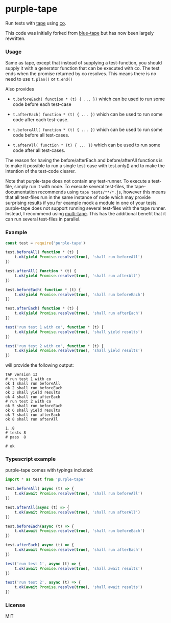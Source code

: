 # purple-tape

Run tests with [tape](https://github.com/substack/tape) using [co](https://github.com/tj/co).

This code was initially forked from
[blue-tape](https://github.com/spion/blue-tape) but has now been largely
rewritten.

### Usage

Same as tape, except that instead of supplying a test-function, you should
supply it with a generator function that can be executed with co. The test ends
when the promise returned by co resolves.  This means there is no need to use
`t.plan()` or `t.end()`

Also provides

- `t.beforeEach( function * (t) { ... })` which can be used to run some
  code before each test-case

- `t.afterEach( function * (t) { ... })` which can be used to run some
  code after each test-case.

- `t.beforeAll( function * (t) { ... })` which can be used to run some code
  before all test-cases.

- `t.afterAll( function * (t) { ... })` which can be used to run some code
  after all test-cases.

The reason for having the before/afterEach and before/afterAll functions is to make
it possible to run a single test-case with test.only() and to make the intention
of the test-code clearer.

Note that purple-tape does not contain any test-runner. To execute a test-file,
simply run it with node. To execute several test-files, the tape-documentation
recommends using `tape tests/**/*.js`, however this means that all test-files
run in the same instance of node which may provide surprising results if you for
example mock a module in one of your tests. purple-tape does not support running
several test-files with the tape runner. Instead, I recommend using
[multi-tape](https://www.npmjs.com/package/multi-tape). This has the additional
benefit that it can run several test-files in parallel.

### Example

```javascript
const test = require('purple-tape')

test.beforeAll( function * (t) {
    t.ok(yield Promise.resolve(true), 'shall run beforeAll')
})

test.afterAll( function * (t) {
    t.ok(yield Promise.resolve(true), 'shall run afterAll')
})

test.beforeEach( function * (t) {
    t.ok(yield Promise.resolve(true), 'shall run beforeEach')
})

test.afterEach( function * (t) {
    t.ok(yield Promise.resolve(true), 'shall run afterEach')
})

test('run test 1 with co', function * (t) {
    t.ok(yield Promise.resolve(true), 'shall yield results')
})

test('run test 2 with co', function * (t) {
    t.ok(yield Promise.resolve(true), 'shall yield results')
})
```

will provide the following output:

    TAP version 13
    # run test 1 with co
    ok 1 shall run beforeAll
    ok 2 shall run beforeEach
    ok 3 shall yield results
    ok 4 shall run afterEach
    # run test 2 with co
    ok 5 shall run beforeEach
    ok 6 shall yield results
    ok 7 shall run afterEach
    ok 8 shall run afterAll

    1..8
    # tests 8
    # pass  8

    # ok

### Typescript example

purple-tape comes with typings included:

```typescript
import * as test from 'purple-tape'

test.beforeAll( async (t) => {
    t.ok(await Promise.resolve(true), 'shall run beforeAll')
})

test.afterAll(async (t) => {
    t.ok(await Promise.resolve(true), 'shall run afterAll')
})

test.beforeEach(async (t) => {
    t.ok(await Promise.resolve(true), 'shall run beforeEach')
})

test.afterEach( async (t) => {
    t.ok(await Promise.resolve(true), 'shall run afterEach')
})

test('run test 1', async (t) => {
    t.ok(await Promise.resolve(true), 'shall await results')
})

test('run test 2', async (t) => {
    t.ok(await Promise.resolve(true), 'shall await results')
})
```

### License

MIT
